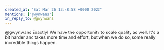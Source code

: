 ```yaml
---
created_at: "Sat Mar 26 13:48:58 +0000 2022"
mentions: ['gwynwans']
in_reply_to: @gwynwans
---
```


@gwynwans Exactly! We have the opportunity to scale quality as well. It's a bit harder and takes more time and effort, but when we do so, some really incredible things happen.